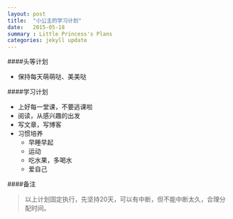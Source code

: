 ```yaml
---
layout: post
title:  "小公主的学习计划"
date:   2015-05-18 
summary : Little Princess's Plans
categories: jekyll update
---
```

####头等计划

- 保持每天萌萌哒、美美哒

####学习计划
- 上好每一堂课，不要逃课啦
- 阅读，从感兴趣的出发
- 写文章，写博客
- 习惯培养
	- 早睡早起
	- 运动
	- 吃水果，多喝水
	- 爱自己

####备注
>以上计划固定执行，先坚持20天，可以有中断，但不能中断太久，合理分配时间。

